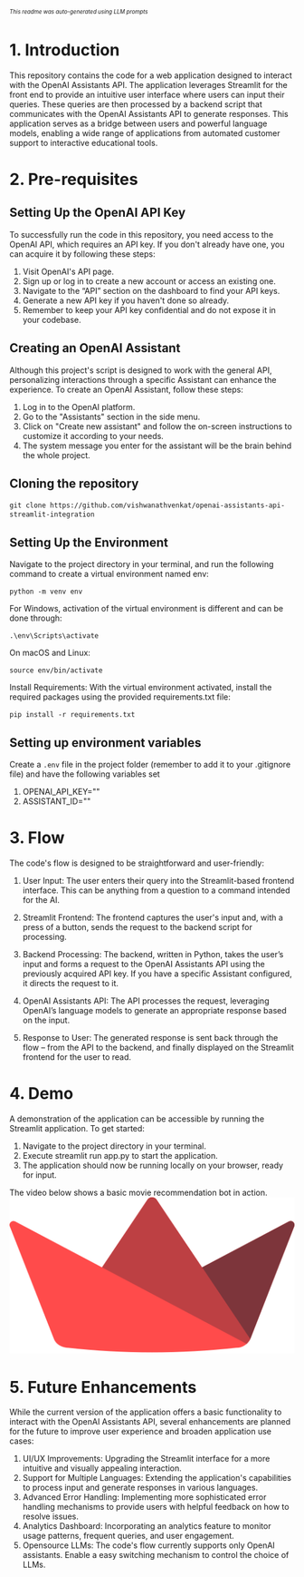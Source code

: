 <sub><sup>*This readme was auto-generated using LLM prompts*</sup></sub>
# 1. Introduction
This repository contains the code for a web application designed to interact with the OpenAI Assistants API. The application leverages Streamlit for the front end to provide an intuitive user interface where users can input their queries. These queries are then processed by a backend script that communicates with the OpenAI Assistants API to generate responses. This application serves as a bridge between users and powerful language models, enabling a wide range of applications from automated customer support to interactive educational tools.

# 2. Pre-requisites
## Setting Up the OpenAI API Key
To successfully run the code in this repository, you need access to the OpenAI API, which requires an API key. If you don't already have one, you can acquire it by following these steps:

1. Visit OpenAI's API page.
2. Sign up or log in to create a new account or access an existing one.
3. Navigate to the “API” section on the dashboard to find your API keys.
4. Generate a new API key if you haven't done so already.
5. Remember to keep your API key confidential and do not expose it in your codebase.

## Creating an OpenAI Assistant
Although this project's script is designed to work with the general API, personalizing interactions through a specific Assistant can enhance the experience. To create an OpenAI Assistant, follow these steps:

1. Log in to the OpenAI platform.
2. Go to the "Assistants" section in the side menu.
3. Click on "Create new assistant" and follow the on-screen instructions to customize it according to your needs.
4. The system message you enter for the assistant will be the brain behind the whole project.

## Cloning the repository
```
git clone https://github.com/vishwanathvenkat/openai-assistants-api-streamlit-integration
```

## Setting Up the Environment
Navigate to the project directory in your terminal, and run the following command to create a virtual environment named env:

    python -m venv env



For Windows, activation of the virtual environment is different and can be done through:

    .\env\Scripts\activate
On macOS and Linux:

    source env/bin/activate
Install Requirements: With the virtual environment activated, install the required packages using the provided requirements.txt file:

    pip install -r requirements.txt

## Setting up environment variables
Create a `.env` file in the project folder (remember to add it to your .gitignore file) and have the following variables set

1. OPENAI_API_KEY=""
2. ASSISTANT_ID=""


# 3. Flow
The code's flow is designed to be straightforward and user-friendly:

1. User Input: The user enters their query into the Streamlit-based frontend interface. This can be anything from a question to a command intended for the AI.

2. Streamlit Frontend: The frontend captures the user's input and, with a press of a button, sends the request to the backend script for processing.

3. Backend Processing: The backend, written in Python, takes the user’s input and forms a request to the OpenAI Assistants API using the previously acquired API key. If you have a specific Assistant configured, it directs the request to it.

4. OpenAI Assistants API: The API processes the request, leveraging OpenAI’s language models to generate an appropriate response based on the input.

5. Response to User: The generated response is sent back through the flow – from the API to the backend, and finally displayed on the Streamlit frontend for the user to read.

# 4. Demo
A demonstration of the application can be accessible by running the Streamlit application. To get started:


1. Navigate to the project directory in your terminal.
2. Execute streamlit run app.py to start the application.
3. The application should now be running locally on your browser, ready for input.

The video below shows a basic movie recommendation bot in action.
[![](streamlit-seeklogo.svg)](https://youtu.be/6Z6ZcoBW-C0)

# 5. Future Enhancements
While the current version of the application offers a basic functionality to interact with the OpenAI Assistants API, several enhancements are planned for the future to improve user experience and broaden application use cases:

1. UI/UX Improvements: Upgrading the Streamlit interface for a more intuitive and visually appealing interaction.
2. Support for Multiple Languages: Extending the application's capabilities to process input and generate responses in various languages.
3. Advanced Error Handling: Implementing more sophisticated error handling mechanisms to provide users with helpful feedback on how to resolve issues.
4. Analytics Dashboard: Incorporating an analytics feature to monitor usage patterns, frequent queries, and user engagement.
5. Opensource LLMs: The code's flow currently supports only OpenAI assistants. Enable a easy switching mechanism to control the choice of LLMs.
